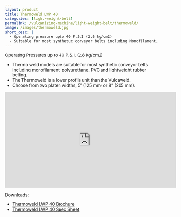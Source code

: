```yaml
---
layout: product
title: Thermoweld LWP 40
categories: [light-weight-belt]
permalink: /vulcanizing-machine/light-weight-belt/thermoweld/
image: /images/thermoweld.jpg
short_desc: |
  - Operating pressure upto 40 P.S.I (2.8 kg/cm2)
  - Suitable for most synthetuc conveyor belts including Monofilament, Polyurethane, PVC, Light Weight Belting
---
```


Operating Pressures up to 40 P.S.I. (2.8 kg/cm2)

- Thermo weld models are suitable for most synthetic conveyor belts including monofilament, polyurethane, PVC and lightweight rubber belting.
- The Thermoweld is a lower profile unit than the Vulcaweld.
- Choose from two platen widths, 5” (125 mm) or 8” (205 mm).

<div><iframe width="560" height="315" src="https://www.youtube.com/embed/nudDQa0r_BY" frameborder="0" allow="accelerometer; autoplay; encrypted-media; gyroscope; picture-in-picture" allowfullscreen></iframe></div>

Downloads:
- [Thermoweld LWP 40 Brochure](/brochures/LWP40_2018.pdf)
- [Thermoweld LWP 40 Spec Sheet](/brochures/LWP40_Lightweight-Vulcanizer-Spec.pdf)
